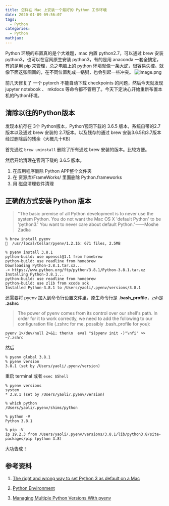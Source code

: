 ```yaml
---
title: 怎样在 Mac 上安装一个最好的 Python 工作环境
date: 2020-01-09 09:56:07
tags:
  - Python
categories:
  - Python
mathjax:
---
```

Python 环境的布置真的是个大难题，mac 内置 python2.7，可以通过 brew 安装 python3，也可以在官网原生安装 python3，有的是用 anaconda 一套全搞定，有的是用 pip 来管理，总之电脑上的 python 环境就像一条大蛇，很容易失控。就像下面这张图画的，在不同位置乱成一锅粥，也会引起一些冲突。
![image.png](https://i.loli.net/2020/01/09/F9cHlR57tbuwymN.png)

前几天修复了 一个 pytorch 不能自动下载 checkpoints 的问题，然后今天就发现 jupyter notebook 、 mkdocs 等命令都不管用了。今天下定决心开始重新布置本机的Python环境。

## 清除以往的Python版本
发现本机存在 3个 Python版本，Python官网下载的 3.6.5 版本，系统自带的2.7版本以及通过 brew 安装的 2.7版本。以及残存的通过 brew 安装3.6.5和3.7版本经过删除后的残余（大概几十KB）

首先通过 `brew uninstall` 删除了所有通过 brew 安装的版本。比较方便。

然后开始清理在官网下载的 3.6.5 版本。
1. 在应用程序删除 Python APP整个文件夹
2. 在 资源库/FrameWorks/ 里面删除 Python.frameworks
3. 用 磁盘清理软件清理

## 正确的方式安装 Python 版本

> "The basic premise of all Python development is to never use the system Python. You do not want the Mac OS X 'default Python' to be 'python3.' You want to never care about default Python."——Moshe Zadka


```
% brew install pyenv
🍺  /usr/local/Cellar/pyenv/1.2.16: 671 files, 2.5MB
```

```
% pyenv install 3.8.1
python-build: use openssl@1.1 from homebrew
python-build: use readline from homebrew
Downloading Python-3.8.1.tar.xz...
-> https://www.python.org/ftp/python/3.8.1/Python-3.8.1.tar.xz
Installing Python-3.8.1...
python-build: use readline from homebrew
python-build: use zlib from xcode sdk
Installed Python-3.8.1 to /Users/yaoli/.pyenv/versions/3.8.1
```

还需要将 pyenv 加入到命令行设置文件里，原生命令行是 **.bash_profile**，zsh是 **.zshrc**
>The power of pyenv comes from its control over our shell's path. In order for it to work correctly, we need to add the following to our configuration file (.zshrc for me, possibly .bash_profile for you):



```
pyenv 1>/dev/null 2>&1; then\n  eval "$(pyenv init -)"\nfi' >> ~/.zshrc
```

然后

```
% pyenv global 3.8.1
% pyenv version
3.8.1 (set by /Users/yaoli/.pyenv/version)
```

重启 terminal 或者 `exec $Shell`

```
% pyenv versions
system
* 3.8.1 (set by /Users/yaoli/.pyenv/version)

% which python
/Users/yaoli/.pyenv/shims/python

% python -V
Python 3.8.1

% pip -V
ip 19.2.3 from /Users/yaoli/.pyenv/versions/3.8.1/lib/python3.8/site-packages/pip (python 3.8)
```


大功告成！







## 参考资料

1. [The right and wrong way to set Python 3 as default on a Mac](https://opensource.com/article/19/5/python-3-default-mac)

2. [Python Environment](https://xkcd.com/1987/)

3. [Managing Multiple Python Versions With pyenv](https://realpython.com/intro-to-pyenv/)
